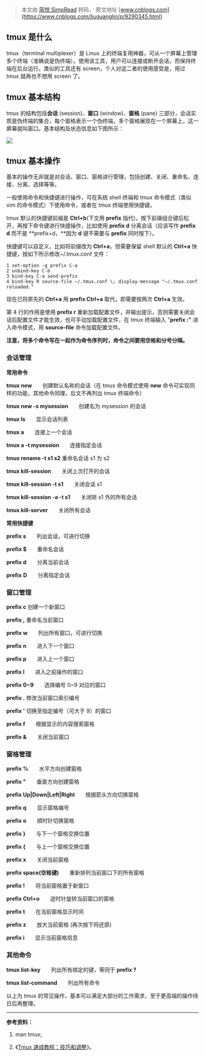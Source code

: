 > 本文由 [简悦 SimpRead](http://ksria.com/simpread/) 转码， 原文地址 [www.cnblogs.com](https://www.cnblogs.com/liuguanglin/p/9290345.html)

tmux 是什么
--------

tmux（terminal multiplexer）是 Linux 上的终端复用神器，可从一个屏幕上管理多个终端（准确说是伪终端）。使用该工具，用户可以连接或断开会话，而保持终端在后台运行。类似的工具还有 screen，个人对这二者的使用感受是，用过 tmux 就再也不想用 screen 了。

tmux 基本结构
---------

tmux 的结构包括**会话** (session)、**窗口** (window)、**窗格** (pane) 三部分，会话实质是伪终端的集合，每个窗格表示一个伪终端，多个窗格展现在一个屏幕上，这一屏幕就叫窗口。基本结构及状态信息如下图所示：

![](https://images2018.cnblogs.com/blog/771521/201807/771521-20180713112124434-879435876.png)

tmux 基本操作
---------

基本的操作无非就是对会话、窗口、窗格进行管理，包括创建、关闭、重命名、连接、分离、选择等等。

一般使用命令和快捷键进行操作，可在系统 shell 终端和 tmux 命令模式（类似 vim 的命令模式）下使用命令，或者在 tmux 终端使用快捷键。

tmux 默认的快捷键前缀是 **Ctrl+b**(下文用 **prefix** 指代)，按下前缀组合键后松开，再按下命令键进行快捷操作，比如使用 **prefix d** 分离会话（应该写作 **prefix d** 而不是 **prefix+d，**因为 **d** 键不需要与 **prefix** 同时按下）。

快捷键可以自定义，比如将前缀改为 **Ctrl+a**，但需要保留 shell 默认的 **Ctrl+a** 快捷键，按如下所示修改~/.tmux.conf 文件：

```
1 set-option -g prefix C-a
2 unbind-key C-b
3 bind-key C-a send-prefix
4 bind-key R source-file ~/.tmux.conf \; display-message "~/.tmux.conf reloaded."

```

现在已将原先的 **Ctrl+a** 用 **prefix Ctrl+a** 取代，即需要按两次 **Ctrl+a** 生效。

第 4 行的作用是使用 **prefix r** 重新加载配置文件，并输出提示，否则需要关闭会话后配置文件才能生效，也可手动加载配置文件，在 tmux 终端输入 "**prefix :"** 进入命令模式，用 **source-file** 命令加载配置文件。

**注意，将多个命令写在一起作为命令序列时，命令之间要用空格和分号分隔。** 

### 会话管理　

****常用命令****

**tmux new**　　创建默认名称的会话（在 tmux 命令模式使用 **new** 命令可实现同样的功能，其他命令同理，后文不再列出 tmux 终端命令）

**tmux new -s mysession**　　创建名为 mysession 的会话

**tmux ls**　　显示会话列表

**tmux a**　　连接上一个会话

**tmux a -t mysession**　　连接指定会话

**tmux rename -t s1 s2** 重命名会话 s1 为 s2

**tmux kill-session**　　关闭上次打开的会话

**tmux kill-session -t s1**　　关闭会话 s1

**tmux kill-session -a -t s1**　　关闭除 s1 外的所有会话

**tmux kill-server**　　关闭所有会话

**常用快捷键**

**prefix s**　　列出会话，可进行切换

**prefix $**　　重命名会话

**prefix d**　　分离当前会话

**prefix** **D**　　分离指定会话

### 窗口管理

**prefix c** 创建一个新窗口

**prefix ,** 重命名当前窗口

**prefix w**　　列出所有窗口，可进行切换

**prefix n**　　进入下一个窗口

**prefix p**　　进入上一个窗口

**prefix l**　　进入之前操作的窗口

**prefix 0~9**　　选择编号 0~9 对应的窗口

**prefix .** 修改当前窗口索引编号

**prefix '** 切换至指定编号（可大于 9）的窗口

**prefix f**　　根据显示的内容搜索窗格

**prefix &**　　关闭当前窗口

### **窗格管理**

**prefix %**　　水平方向创建窗格

**prefix "**　　垂直方向创建窗格

**prefix Up|Down|Left|Right**　　根据箭头方向切换窗格

**prefix q**　　显示窗格编号

**prefix o**　　顺时针切换窗格

**prefix }**　　与下一个窗格交换位置

**prefix {**　　与上一个窗格交换位置

**prefix x**　　关闭当前窗格

**prefix space(空格键)**　　重新排列当前窗口下的所有窗格

**prefix !**　　将当前窗格置于新窗口

**prefix Ctrl+o**　　逆时针旋转当前窗口的窗格

**prefix t**　　在当前窗格显示时间

**prefix z**　　放大当前窗格 (再次按下将还原)

**prefix i**　　显示当前窗格信息

### **其他命令**

**tmux list-key**　　列出所有绑定的键，等同于 **prefix ?**

**tmux list-command**　　列出所有命令

以上为 tmux 的常见操作，基本可以满足大部分的工作需求，至于更高端的操作待日后再整理。

--------------------------------------------------

**参考资料：**

1. man tmux;

2. 《[Tmux 速成教程：技巧和调整](http://blog.jobbole.com/87584/)》。